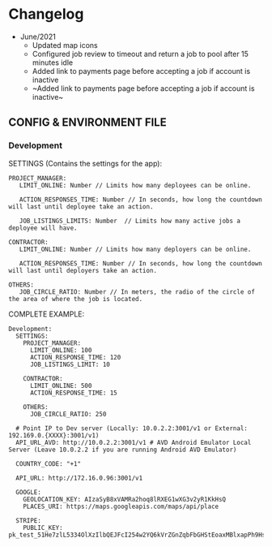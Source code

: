 # Changelog

- June/2021
  - Updated map icons
  - Configured job review to timeout and return a job to pool after 15 minutes idle
  - Added link to payments page before accepting a job if account is inactive
  - ~Added link to payments page before accepting a job if account is inactive~

## CONFIG & ENVIRONMENT FILE

### Development

SETTINGS (Contains the settings for the app):

```
PROJECT_MANAGER:
   LIMIT_ONLINE: Number // Limits how many deployees can be online.

   ACTION_RESPONSES_TIME: Number // In seconds, how long the countdown will last until deployee take an action.

   JOB_LISTINGS_LIMITS: Number  // Limits how many active jobs a deployee will have.

CONTRACTOR:
   LIMIT_ONLINE: Number // Limits how many deployers can be online.

   ACTION_RESPONSES_TIME: Number // In seconds, how long the countdown will last until deployers take an action.

OTHERS:
   JOB_CIRCLE_RATIO: Number // In meters, the radio of the circle of the area of where the job is located.
```

COMPLETE EXAMPLE:

```
Development:
  SETTINGS:
    PROJECT_MANAGER:
      LIMIT_ONLINE: 100
      ACTION_RESPONSE_TIME: 120
      JOB_LISTINGS_LIMIT: 10

    CONTRACTOR:
      LIMIT_ONLINE: 500
      ACTION_RESPONSE_TIME: 15

    OTHERS:
      JOB_CIRCLE_RATIO: 250

  # Point IP to Dev server (Locally: 10.0.2.2:3001/v1 or External: 192.169.0.{XXXX}:3001/v1)
  API_URL_AVD: http://10.0.2.2:3001/v1 # AVD Android Emulator Local Server (Leave 10.0.2.2 if you are running Android AVD Emulator)

  COUNTRY_CODE: "+1"

  API_URL: http://172.16.0.96:3001/v1

  GOOGLE:
    GEOLOCATION_KEY: AIzaSyB8xVAMRa2hoq8lRXEG1wXG3v2yR1KkHsQ
    PLACES_URI: https://maps.googleapis.com/maps/api/place

  STRIPE:
    PUBLIC_KEY: pk_test_51He7zlL5334OlXzIlbQEJFcI254w2YQ6kVrZGnZqbFbGHStEoaxMBlxapPh9HsUfYDrgfO7jyukT3kzJC9Wt0SA800k3BQXTmj
```
